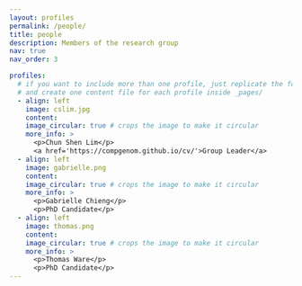 ```yaml
---
layout: profiles
permalink: /people/
title: people
description: Members of the research group
nav: true
nav_order: 3

profiles:
  # if you want to include more than one profile, just replicate the following block
  # and create one content file for each profile inside _pages/
  - align: left
    image: cslim.jpg
    content:
    image_circular: true # crops the image to make it circular
    more_info: >
      <p>Chun Shen Lim</p>
      <a href='https://compgenom.github.io/cv/'>Group Leader</a>
  - align: left
    image: gabrielle.png
    content:
    image_circular: true # crops the image to make it circular
    more_info: >
      <p>Gabrielle Chieng</p>
      <p>PhD Candidate</p>
  - align: left
    image: thomas.png
    content:
    image_circular: true # crops the image to make it circular
    more_info: >
      <p>Thomas Ware</p>
      <p>PhD Candidate</p>
---
```

